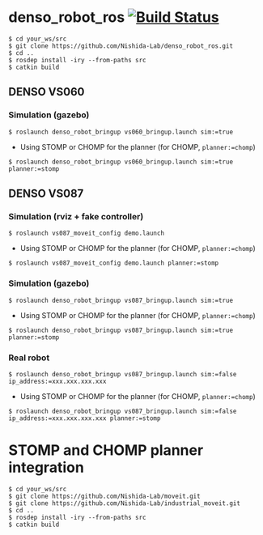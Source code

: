 # denso_robot_ros [![Build Status](https://travis-ci.com/Nishida-Lab/denso_robot_ros.svg?branch=kinetic-devel)](https://travis-ci.com/Nishida-Lab/denso_robot_ros) 


```
$ cd your_ws/src
$ git clone https://github.com/Nishida-Lab/denso_robot_ros.git
$ cd ..
$ rosdep install -iry --from-paths src
$ catkin build
```

## DENSO VS060

### Simulation (gazebo)

```
$ roslaunch denso_robot_bringup vs060_bringup.launch sim:=true
```

* Using STOMP or CHOMP for the planner (for CHOMP,  `planner:=chomp`)

```
$ roslaunch denso_robot_bringup vs060_bringup.launch sim:=true planner:=stomp
```


## DENSO VS087

### Simulation (rviz + fake controller)

```
$ roslaunch vs087_moveit_config demo.launch
```

* Using STOMP or CHOMP for the planner (for CHOMP,  `planner:=chomp`)

```
$ roslaunch vs087_moveit_config demo.launch planner:=stomp
```


### Simulation (gazebo)

```
$ roslaunch denso_robot_bringup vs087_bringup.launch sim:=true
```

* Using STOMP or CHOMP for the planner (for CHOMP,  `planner:=chomp`)

```
$ roslaunch denso_robot_bringup vs087_bringup.launch sim:=true planner:=stomp
```

### Real robot

```
$ roslaunch denso_robot_bringup vs087_bringup.launch sim:=false ip_address:=xxx.xxx.xxx.xxx
```

* Using STOMP or CHOMP for the planner (for CHOMP,  `planner:=chomp`)

```
$ roslaunch denso_robot_bringup vs087_bringup.launch sim:=false ip_address:=xxx.xxx.xxx.xxx planner:=stomp
```

# STOMP and CHOMP planner integration

```
$ cd your_ws/src
$ git clone https://github.com/Nishida-Lab/moveit.git
$ git clone https://github.com/Nishida-Lab/industrial_moveit.git
$ cd ..
$ rosdep install -iry --from-paths src
$ catkin build
```
